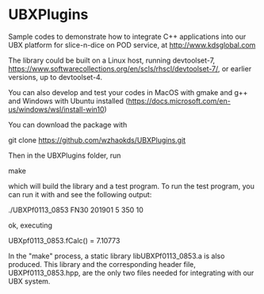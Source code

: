 # UBXPlugins
Sample codes to demonstrate how to integrate C++ applications into our UBX platform for slice-n-dice on POD service, at http://www.kdsglobal.com

The library could be built on a Linux host, running devtoolset-7, https://www.softwarecollections.org/en/scls/rhscl/devtoolset-7/,
or earlier versions, up to devtoolset-4.

You can also develop and test your codes in MacOS with gmake and g++ and Windows with Ubuntu installed (https://docs.microsoft.com/en-us/windows/wsl/install-win10)

You can download the package with

git clone https://github.com/wzhaokds/UBXPlugins.git

Then in the UBXPlugins folder, run

make

which will build the library and a test program. To run the test program, you can run it with and see the following output:

./UBXPf0113_0853 FN30 201901 5 350 10

ok, executing

UBXpf0113_0853.fCalc() = 7.10773

In the "make" process, a static library libUBXPf0113_0853.a is also produced. This library and the corresponding header file, UBXPf0113_0853.hpp, are the only two files needed for integrating with our UBX system.

